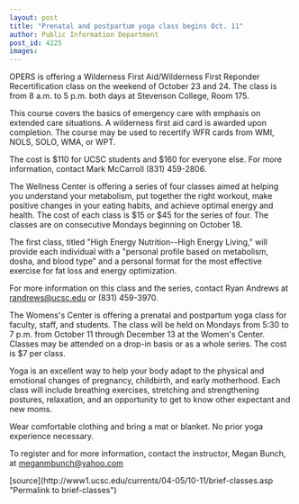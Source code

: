 ```yaml
---
layout: post
title: "Prenatal and postpartum yoga class begins Oct. 11"
author: Public Information Department
post_id: 4225
images:
---
```


<a name="content" id="content"></a>
<p>
  OPERS is offering a Wilderness First Aid/Wilderness First Reponder Recertification class on the weekend of October 23 and 24. The class is from 8 a.m. to 5 p.m. both days at Stevenson College, Room 175.
</p>
<p>
  This course covers the basics of emergency care with emphasis on extended care situations. A wilderness first aid card is awarded upon completion. The course may be used to recertify WFR cards from WMI, NOLS, SOLO, WMA, or WPT.
</p>
<p>
  The cost is $110 for UCSC students and $160 for everyone else. For more information, contact Mark McCarroll (831) 459-2806.
</p>
<p>
  The Wellness Center is offering a series of four classes aimed at helping you understand your metabolism, put together the right workout, make positive changes in your eating habits, and achieve optimal energy and health. The cost of each class is $15 or $45 for the series of four. The classes are on consecutive Mondays beginning on October 18.
</p>
<p>
  The first class, titled "High Energy Nutrition--High Energy Living," will provide each individual with a "personal profile based on metabolism, dosha, and blood type" and a personal format for the most effective exercise for fat loss and energy optimization.
</p>
<p>
  For more information on this class and the series, contact Ryan Andrews at <a href="mailto:randrews@ucsc.edu">randrews@ucsc.edu</a> or (831) 459-3970.
</p>
<p>
  The Womens's Center is offering a prenatal and postpartum yoga class for faculty, staff, and students. The class will be held on Mondays from 5:30 to 7 p.m. from October 11 through December 13 at the Women's Center. Classes may be attended on a drop-in basis or as a whole series. The cost is $7 per class.
</p>
<p>
  Yoga is an excellent way to help your body adapt to the physical and emotional changes of pregnancy, childbirth, and early motherhood. Each class will include breathing exercises, stretching and strengthening postures, relaxation, and an opportunity to get to know other expectant and new moms.
</p>
<p>
  Wear comfortable clothing and bring a mat or blanket. No prior yoga experience necessary.
</p>
<p>
  To register and for more information, contact the instructor, Megan Bunch, at <a href="mailto:meganmbunch@yahoo.com">meganmbunch@yahoo.com</a>
</p>
[source](http://www1.ucsc.edu/currents/04-05/10-11/brief-classes.asp "Permalink to brief-classes")
